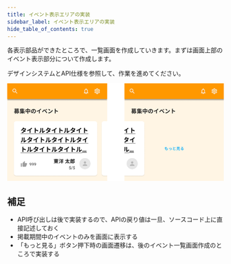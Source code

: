 ```yaml
---
title: イベント表示エリアの実装
sidebar_label: イベント表示エリアの実装
hide_table_of_contents: true
---
```


各表示部品ができたところで、一覧画面を作成していきます。まずは画面上部のイベント表示部分について作成します。

デザインシステムとAPI仕様を参照して、作業を進めてください。

![イベント表示エリア](screen-home-event.png)

## 補足
- API呼び出しは後で実装するので、APIの戻り値は一旦、ソースコード上に直接記述しておく
- 掲載期間中のイベントのみを画面に表示する
- 「もっと見る」ボタン押下時の画面遷移は、後のイベント一覧画面作成のところで実装する
